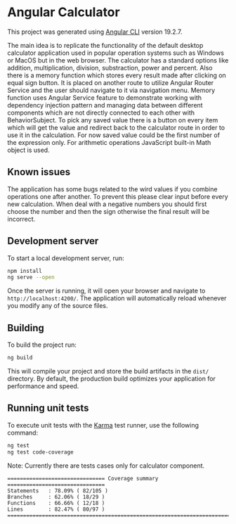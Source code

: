 # Angular Calculator

This project was generated using [Angular CLI](https://github.com/angular/angular-cli) version 19.2.7.

The main idea is to replicate the functionality of the default desktop calculator application used in popular operation systems such as Windows or MacOS but in the web browser. The calculator has a standard options like addition, multiplication, division, substraction, power and percent. Also there is a memory function which stores every result made after clicking on equal sign button. It is placed on another route to utilize Angular Router Service and the user should navigate to it via navigation menu. Memory function uses Angular Service feature to demonstrate working with dependency injection pattern and managing data between different components which are not directly connected to each other with BehaviorSubject. To pick any saved value there is a button on every item which will get the value and redirect back to the calculator route in order to use it in the calculation. For now saved value could be the first number of the expression only. For arithmetic operations JavaScript built-in Math object is used.

## Known issues

The application has some bugs related to the wird values if you combine operations one after another. To prevent this please clear input before every new calculation. When deal with a negative numbers you should first choose the number and then the sign otherwise the final result will be incorrect.

## Development server

To start a local development server, run:

```bash
npm install
ng serve --open
```

Once the server is running, it will open your browser and navigate to `http://localhost:4200/`. The application will automatically reload whenever you modify any of the source files.

## Building

To build the project run:

```bash
ng build
```

This will compile your project and store the build artifacts in the `dist/` directory. By default, the production build optimizes your application for performance and speed.

## Running unit tests

To execute unit tests with the [Karma](https://karma-runner.github.io) test runner, use the following command:

```bash
ng test
ng test code-coverage
```

Note: Currently there are tests cases only for calculator component.

```
=============================== Coverage summary ===============================
Statements   : 78.09% ( 82/105 )
Branches     : 62.06% ( 18/29 )
Functions    : 66.66% ( 12/18 )
Lines        : 82.47% ( 80/97 )
================================================================================

